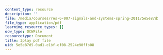 ```yaml
---
content_type: resource
description: ''
file: /media/courses/res-6-007-signals-and-systems-spring-2011/5e5e87d50ad1e1bfef082524e90ffb08_vyke3vF4Nk.pdf
file_type: application/pdf
learning_resource_types: []
ocw_type: OCWFile
resourcetype: Document
title: 3play pdf file
uid: 5e5e87d5-0ad1-e1bf-ef08-2524e90ffb08
---
```

